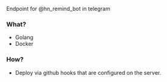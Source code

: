 Endpoint for @hn_remind_bot in telegram

### What?

- Golang
- Docker

### How?

- Deploy via github hooks that are configured on the server.
